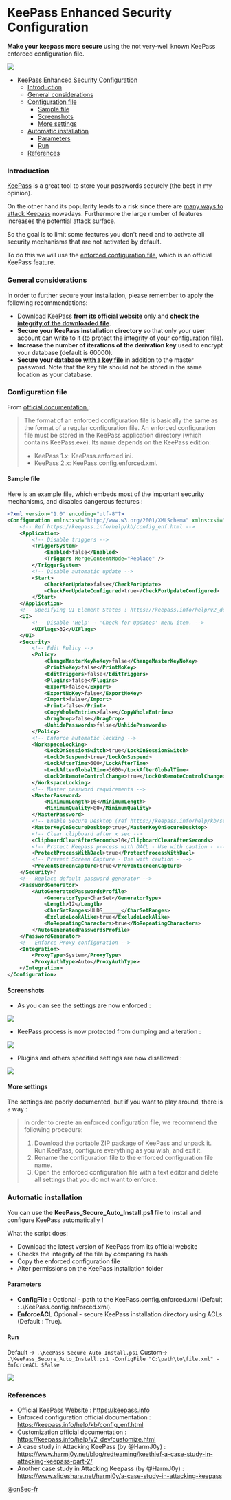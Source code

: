 # KeePass Enhanced Security Configuration 

**Make your keepass more secure** using the not very-well known KeePass enforced configuration file. 

![](https://github.com/onSec-fr/Keepass-Enhanced-Security-Configuration/blob/main/res/icon.ico?raw=true)

- [KeePass Enhanced Security Configuration](#keepass-enhanced-security-configuration)
    + [Introduction](#introduction)
    + [General considerations](#general-considerations)
    + [Configuration file](#configuration-file)
      - [Sample file](#sample-file)
      - [Screenshots](#screenshots)
      - [More settings](#more-settings)
    + [Automatic installation](#automatic-installation)
      - [Parameters](#parameters)
      - [Run](#run)
    + [References](#references)

### Introduction
[KeePass](https://keepass.info "KeePass") is a great tool to store your passwords securely (the best in my opinion).

On the other hand its popularity leads to a risk since there are [many ways to attack Keepass](https://www.harmj0y.net/blog/redteaming/keethief-a-case-study-in-attacking-keepass-part-2/ "many ways to attack Keepass") nowadays.
Furthermore the large number of features increases the potential attack surface.

So the goal is to limit some features you don't need and to activate all security mechanisms that are not activated by default.

To do this we will use the [enforced configuration file](https://keepass.info/help/kb/config_enf.html "enforced configuration file"), which is an official KeePass feature.

### General considerations
In order to further secure your installation, please remember to apply the following recommendations: 

- Download KeePass **[from its official website](https://keepass.info "from its official website")** only and **[check the integrity of the downloaded file](https://keepass.info/integrity.html "check the integrity of the downloaded file")**.
- **Secure your KeePass installation directory** so that only your user account can write to it (to protect the integrity of your configuration file).
- **Increase the number of iterations of the derivation key** used to encrypt your database (default is 60000).
- **Secure your database [with a key file](https://keepass.info/help/base/keys.html#keyfiles "with a key file")** in addition to the master password. Note that the key file should not be stored in the same location as your database.

### Configuration file
From [official documentation ](https://keepass.info/help/kb/config_enf.html#info "official documentation "): 
> The format of an enforced configuration file is basically the same as the format of a regular configuration file. An enforced configuration file must be stored in the KeePass application directory (which contains KeePass.exe). Its name depends on the KeePass edition:
> - KeePass 1.x: KeePass.enforced.ini.
> - KeePass 2.x: KeePass.config.enforced.xml.

#### Sample file
Here is an example file, which embeds most of the important security mechanisms, and disables dangerous features :
```xml
<?xml version="1.0" encoding="utf-8"?>
<Configuration xmlns:xsd="http://www.w3.org/2001/XMLSchema" xmlns:xsi="http://www.w3.org/2001/XMLSchema-instance">
	<!-- Ref https://keepass.info/help/kb/config_enf.html -->
	<Application>
		<!-- Disable triggers -->
		<TriggerSystem>
			<Enabled>false</Enabled>
			<Triggers MergeContentMode="Replace" />
		</TriggerSystem>
		<!-- Disable automatic update -->
		<Start>
			<CheckForUpdate>false</CheckForUpdate>
			<CheckForUpdateConfigured>true</CheckForUpdateConfigured>
		</Start>
	</Application>
	<!-- Specifying UI Element States : https://keepass.info/help/v2_dev/customize.html#uiflags -->
	<UI>
		<!-- Disable 'Help' → 'Check for Updates' menu item. -->
		<UIFlags>32</UIFlags>
	</UI>
	<Security>
		<!-- Edit Policy -->
		<Policy>
			<ChangeMasterKeyNoKey>false</ChangeMasterKeyNoKey>
			<PrintNoKey>false</PrintNoKey>
			<EditTriggers>false</EditTriggers>
			<Plugins>false</Plugins>
			<Export>false</Export>
			<ExportNoKey>false</ExportNoKey>
			<Import>false</Import>
			<Print>false</Print>
			<CopyWholeEntries>false</CopyWholeEntries>
			<DragDrop>false</DragDrop>
			<UnhidePasswords>false</UnhidePasswords>
		</Policy>
		<!-- Enforce automatic locking -->
		<WorkspaceLocking>
			<LockOnSessionSwitch>true</LockOnSessionSwitch>
			<LockOnSuspend>true</LockOnSuspend>
			<LockAfterTime>600</LockAfterTime>
			<LockAfterGlobalTime>3600</LockAfterGlobalTime>
			<LockOnRemoteControlChange>true</LockOnRemoteControlChange>
		</WorkspaceLocking>
		<!-- Master password requirements -->
		<MasterPassword>
			<MinimumLength>16</MinimumLength>
			<MinimumQuality>80</MinimumQuality>
		</MasterPassword>
		<!-- Enable Secure Desktop (ref https://keepass.info/help/kb/sec_desk.html)  -->
		<MasterKeyOnSecureDesktop>true</MasterKeyOnSecureDesktop>
		<!-- Clear clipboard after x sec -->
		<ClipboardClearAfterSeconds>10</ClipboardClearAfterSeconds>
		<!-- Protect Keepass process with DACL - Use with caution - -->
		<ProtectProcessWithDacl>true</ProtectProcessWithDacl>
		<!-- Prevent Screen Capture - Use with caution - -->
		<PreventScreenCapture>true</PreventScreenCapture>
	</Security>P
	<!-- Replace default password generator -->
	<PasswordGenerator>
		<AutoGeneratedPasswordsProfile>
			<GeneratorType>CharSet</GeneratorType>
			<Length>12</Length>
			<CharSetRanges>ULDS______</CharSetRanges>
			<ExcludeLookAlike>true</ExcludeLookAlike>
			<NoRepeatingCharacters>true</NoRepeatingCharacters>
		</AutoGeneratedPasswordsProfile>
	</PasswordGenerator>
	<!-- Enforce Proxy configuration -->
	<Integration>
		<ProxyType>System</ProxyType>
		<ProxyAuthType>Auto</ProxyAuthType>
	</Integration>
</Configuration>
```
#### Screenshots
- As you can see the settings are now enforced :

[![](https://github.com/onSec-fr/Keepass-Enhanced-Security-Configuration/blob/main/res/enforced_settings.png?raw=true)](https://github.com/onSec-fr/Keepass-Enhanced-Security-Configuration/blob/main/res/enforced_settings.png?raw=true)

- KeePass process is now protected from dumping and alteration :

[![](https://github.com/onSec-fr/Keepass-Enhanced-Security-Configuration/blob/main/res/after_dacl_protect.png?raw=true)](https://github.com/onSec-fr/Keepass-Enhanced-Security-Configuration/blob/main/res/after_dacl_protect.png?raw=true)

- Plugins and others specified settings are now disallowed :

[![](https://github.com/onSec-fr/Keepass-Enhanced-Security-Configuration/blob/main/res/disallowed.png?raw=true)](https://github.com/onSec-fr/Keepass-Enhanced-Security-Configuration/blob/main/res/disallowed.png?raw=true)

#### More settings
The settings are poorly documented, but if you want to play around, there is a way :
> In order to create an enforced configuration file, we recommend the following procedure:
> 1. Download the portable ZIP package of KeePass and unpack it. Run KeePass, configure everything as you wish, and exit it.
> 2. Rename the configuration file to the enforced configuration file name.
> 3. Open the enforced configuration file with a text editor and delete all settings that you do not want to enforce.

### Automatic installation
You can use the **KeePass_Secure_Auto_Install.ps1** file to install and configure KeePass automatically !

What the script does:
- Download the latest version of KeePass from its official website
- Checks the integrity of the file by comparing its hash
- Copy the enforced configuration file
- Alter permissions on the KeePass installation folder

#### Parameters
- **ConfigFile** : Optional - path to the KeePass.config.enforced.xml (Default : .\KeePass.config.enforced.xml).
- **EnforceACL** Optional - secure KeePass installation directory using ACLs (Default : True).

#### Run
Default -> `.\KeePass_Secure_Auto_Install.ps1`
Custom-> `.\KeePass_Secure_Auto_Install.ps1 -ConfigFile "C:\path\to\file.xml" -EnforceACL $False`

[![](https://github.com/onSec-fr/Keepass-Enhanced-Security-Configuration/blob/main/res/auto_install.png?raw=true)](https://github.com/onSec-fr/Keepass-Enhanced-Security-Configuration/blob/main/res/auto_install.png?raw=true)

### References
- Official KeePass Website : https://keepass.info
- Enforced configuration official documentation : https://keepass.info/help/kb/config_enf.html
- Customization official documentation : https://keepass.info/help/v2_dev/customize.html
- A case study in Attacking KeePass (by @HarmJ0y) : https://www.harmj0y.net/blog/redteaming/keethief-a-case-study-in-attacking-keepass-part-2/
- Another case study in Attacking Keepass (by @HarmJ0y) : https://www.slideshare.net/harmj0y/a-case-study-in-attacking-keepass


[@onSec-fr](https://github.com/onSec-fr "@onSec-fr")
